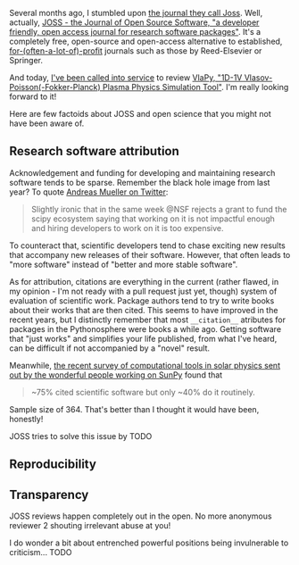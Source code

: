 <!--
.. title: First JOSS review!
.. slug: first-joss-review
.. date: 2020-04-24 16:44:54 UTC+02:00
.. tags: joss,article
.. category: open-science
.. link: 
.. description: 
.. type: text
-->

Several months ago, I stumbled upon [the journal they call
Joss](https://www.youtube.com/watch?v=Y4eKWN_eAxM). Well, actually, [JOSS - the
Journal of Open Source Software, "a developer friendly, open access journal for
research software packages"](https://joss.theoj.org/). It's a completely free,
open-source and open-access alternative to established,
[for-(often-a-lot-of)-profit](https://www.theguardian.com/science/2017/jun/27/profitable-business-scientific-publishing-bad-for-science)
journals such as those by Reed-Elsevier or Springer.

And today, [I've been called into
service](https://github.com/openjournals/joss-reviews/issues/2133#issuecomment-618617823)
to review [VlaPy, "1D-1V Vlasov-Poisson(-Fokker-Planck) Plasma Physics
Simulation Tool"](https://github.com/joglekara/VlaPy). I'm really looking forward to it!

<!-- TEASER_END -->

Here are few factoids about JOSS and open science that you might not have been aware of.

## Research software attribution

Acknowledgement and funding for developing and maintaining research software
tends to be sparse. Remember the black hole image from last year? To quote
[Andreas Mueller on
Twitter](https://twitter.com/amuellerml/status/1117455802598662144):

> Slightly ironic that in the same week @NSF rejects a grant to fund the scipy
> ecosystem saying that working on it is not impactful enough and hiring
> developers to work on it is too expensive. 

To counteract that, scientific developers tend to chase exciting new results
that accompany new releases of their software. However, that often leads to
"more software" instead of "better and more stable software".

As for attribution, citations are everything in the current (rather flawed, in
my opinion - I'm not ready with a pull request just yet, though) system of
evaluation of scientific work. Package authors tend to try to write books about
their works that are then cited. This seems to have improved in the recent years,
but I distinctly remember that most `__citation__` atributes for packages in the
Pythonosphere were books a while ago. Getting software that "just works" and 
simplifies your life published, from what I've heard, can be difficult if not
accompanied by a "novel" result.

Meanwhile, [the recent survey of computational tools in solar physics sent out by
the wonderful people working on
SunPy](https://github.com/sunpy/sunpy/wiki/Coordination-Meeting-2020-Notes#survey-of-computational-tools-in-solar-physics)
found that 

> ~75% cited scientific software but only ~40% do it routinely.

Sample size of 364. That's better than I thought it would have been, honestly!

JOSS tries to solve this issue by TODO

## Reproducibility


## Transparency

JOSS reviews happen completely out in the open. No more anonymous reviewer 2
shouting irrelevant abuse at you!

I do wonder a bit about entrenched powerful positions being invulnerable to criticism... TODO

